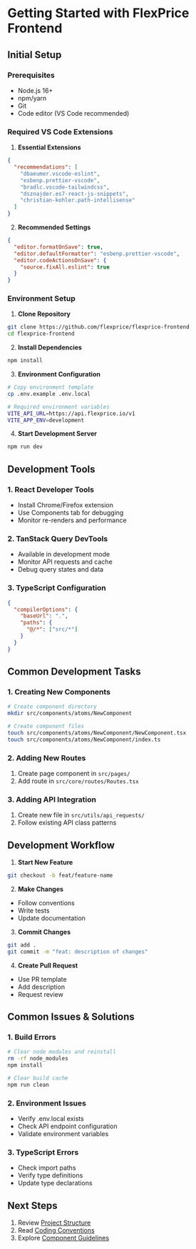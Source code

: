# Getting Started with FlexPrice Frontend

## Initial Setup

### Prerequisites

- Node.js 16+
- npm/yarn
- Git
- Code editor (VS Code recommended)

### Required VS Code Extensions

1. **Essential Extensions**
```json
{
  "recommendations": [
    "dbaeumer.vscode-eslint",
    "esbenp.prettier-vscode",
    "bradlc.vscode-tailwindcss",
    "dsznajder.es7-react-js-snippets",
    "christian-kohler.path-intellisense"
  ]
}
```

2. **Recommended Settings**
```json
{
  "editor.formatOnSave": true,
  "editor.defaultFormatter": "esbenp.prettier-vscode",
  "editor.codeActionsOnSave": {
    "source.fixAll.eslint": true
  }
}
```

### Environment Setup

1. **Clone Repository**
```bash
git clone https://github.com/flexprice/flexprice-frontend
cd flexprice-frontend
```

2. **Install Dependencies**
```bash
npm install
```

3. **Environment Configuration**
```bash
# Copy environment template
cp .env.example .env.local

# Required environment variables
VITE_API_URL=https://api.flexprice.io/v1
VITE_APP_ENV=development
```

4. **Start Development Server**
```bash
npm run dev
```

## Development Tools

### 1. React Developer Tools
- Install Chrome/Firefox extension
- Use Components tab for debugging
- Monitor re-renders and performance

### 2. TanStack Query DevTools
- Available in development mode
- Monitor API requests and cache
- Debug query states and data

### 3. TypeScript Configuration
```json
{
  "compilerOptions": {
    "baseUrl": ".",
    "paths": {
      "@/*": ["src/*"]
    }
  }
}
```

## Common Development Tasks

### 1. Creating New Components
```bash
# Create component directory
mkdir src/components/atoms/NewComponent

# Create component files
touch src/components/atoms/NewComponent/NewComponent.tsx
touch src/components/atoms/NewComponent/index.ts
```

### 2. Adding New Routes
1. Create page component in `src/pages/`
2. Add route in `src/core/routes/Routes.tsx`

### 3. Adding API Integration
1. Create new file in `src/utils/api_requests/`
2. Follow existing API class patterns

## Development Workflow

1. **Start New Feature**
```bash
git checkout -b feat/feature-name
```

2. **Make Changes**
- Follow conventions
- Write tests
- Update documentation

3. **Commit Changes**
```bash
git add .
git commit -m "feat: description of changes"
```

4. **Create Pull Request**
- Use PR template
- Add description
- Request review

## Common Issues & Solutions

### 1. Build Errors
```bash
# Clear node modules and reinstall
rm -rf node_modules
npm install

# Clear build cache
npm run clean
```

### 2. Environment Issues
- Verify .env.local exists
- Check API endpoint configuration
- Validate environment variables

### 3. TypeScript Errors
- Check import paths
- Verify type definitions
- Update type declarations

## Next Steps

1. Review [Project Structure](./project-structure.md)
2. Read [Coding Conventions](./conventions.md)
3. Explore [Component Guidelines](./component-guidelines.md) 